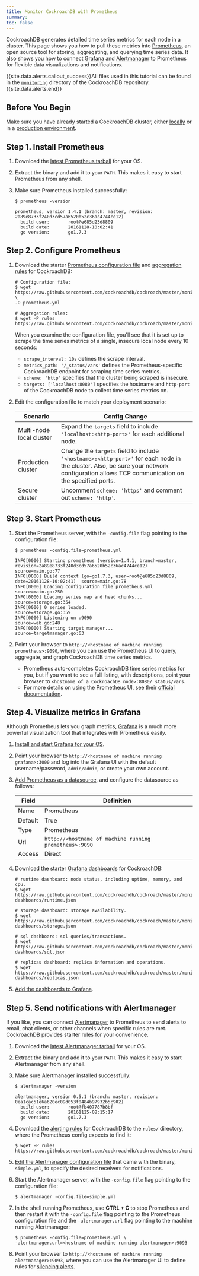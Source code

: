 ```yaml
---
title: Monitor CockroachDB with Prometheus
summary: 
toc: false
---
```


CockroachDB generates detailed time series metrics for each node in a cluster. This page shows you how to pull these metrics into [Prometheus](https://prometheus.io/), an open source tool for storing, aggregating, and querying time series data. It also shows you how to connect [Grafana](http://grafana.org/) and [Alertmanager](https://prometheus.io/docs/alerting/alertmanager/) to Prometheus for flexible data visualizations and notifications.

{{site.data.alerts.callout_success}}All files used in this tutorial can be found in the <a href="https://github.com/cockroachdb/cockroach/tree/master/monitoring"><code>monitoring</code></a> directory of the CockroachDB repository.{{site.data.alerts.end}}

<div id="toc"></div>

## Before You Begin

Make sure you have already started a CockroachDB cluster, either [locally](start-a-local-cluster.html) or in a [production environment](cloud-deployment.html). 

## Step 1. Install Prometheus

1. Download the [latest Prometheus tarball](https://prometheus.io/download/) for your OS.

2. Extract the binary and add it to your `PATH`. This makes it easy to start Prometheus from any shell.

3. Make sure Prometheus installed successfully:

   ~~~ shell
   $ prometheus -version
   ~~~

   ~~~
   prometheus, version 1.4.1 (branch: master, revision: 2a89e8733f240d3cd57a6520b52c36ac4744ce12)
     build user:       root@e685d23d8809
     build date:       20161128-10:02:41
     go version:       go1.7.3
   ~~~

## Step 2. Configure Prometheus

1. Download the starter [Prometheus configuration file](https://github.com/cockroachdb/cockroach/blob/master/monitoring/prometheus.yml) and [aggregation rules](https://github.com/cockroachdb/cockroach/blob/master/monitoring/rules/aggregation.rules) for CockroachDB:
   
   ~~~ shell
   # Configuration file:
   $ wget https://raw.githubusercontent.com/cockroachdb/cockroach/master/monitoring/prometheus.yml \
   -O prometheus.yml

   # Aggregation rules:
   $ wget -P rules https://raw.githubusercontent.com/cockroachdb/cockroach/master/monitoring/rules/aggregation.rules
   ~~~

   When you examine the configuration file, you'll see that it is set up to scrape the time series metrics of a single, insecure local node every 10 seconds:

   - `scrape_interval: 10s` defines the scrape interval.
   - `metrics_path: '/_status/vars'` defines the Prometheus-specific CockroachDB endpoint for scraping time series metrics.  
   - `scheme: 'http'` specifies that the cluster being scraped is insecure.
   - `targets: ['localhost:8080']` specifies the hostname and `http-port` of the CockroachDB node to collect time series metrics on. 

2. Edit the configuration file to match your deployment scenario:

   Scenario | Config Change
   ---------|--------------
   Multi-node local cluster | Expand the `targets` field to include `'localhost:<http-port>'` for each additional node.
   Production cluster | Change the `targets` field to include `'<hostname>:<http-port>'` for each node in the cluster. Also, be sure your network configuration allows TCP communication on the specified ports.
   Secure cluster | Uncomment `scheme: 'https'` and comment out `scheme: 'http'`.

## Step 3. Start Prometheus

1. Start the Prometheus server, with the `-config.file` flag pointing to the configuration file:

   ~~~ shell
   $ prometheus -config.file=prometheus.yml
   ~~~

   ~~~
   INFO[0000] Starting prometheus (version=1.4.1, branch=master, revision=2a89e8733f240d3cd57a6520b52c36ac4744ce12)  source=main.go:77
   INFO[0000] Build context (go=go1.7.3, user=root@e685d23d8809, date=20161128-10:02:41)  source=main.go:78
   INFO[0000] Loading configuration file prometheus.yml     source=main.go:250
   INFO[0000] Loading series map and head chunks...         source=storage.go:354
   INFO[0000] 0 series loaded.                              source=storage.go:359
   INFO[0000] Listening on :9090                            source=web.go:248
   INFO[0000] Starting target manager...                    source=targetmanager.go:63
   ~~~

2. Point your browser to `http://<hostname of machine running prometheus>:9090`, where you can use the Prometheus UI to query, aggregate, and graph CockroachDB time series metrics.

   - Prometheus auto-completes CockroachDB time series metrics for you, but if you want to see a full listing, with descriptions, point your browser to `<hostname of a CockroachDB node>:8080/_status/vars`.
   - For more details on using the Prometheus UI, see their [official documentation](https://prometheus.io/docs/introduction/getting_started/).

## Step 4. Visualize metrics in Grafana

Although Prometheus lets you graph metrics, [Grafana](http://grafana.org/) is a much more powerful visualization tool that integrates with Prometheus easily.

1. [Install and start Grafana for your OS](http://grafana.org/download/).

2. Point your browser to `http://<hostname of machine running grafana>:3000` and log into the Grafana UI with the default username/password, `admin/admin`, or create your own account.

3. [Add Prometheus as a datasource](http://docs.grafana.org/datasources/prometheus/), and configure the datasource as follows:

   Field | Definition
   ------|-----------
   Name | Prometheus
   Default | True
   Type | Prometheus
   Url | `http://<hostname of machine running prometheus>:9090`
   Access | Direct

4. Download the starter [Grafana dashboards](https://github.com/cockroachdb/cockroach/tree/master/monitoring/grafana-dashboards) for CockroachDB:
   
   ~~~ shell
   # runtime dashboard: node status, including uptime, memory, and cpu.
   $ wget https://raw.githubusercontent.com/cockroachdb/cockroach/master/monitoring/grafana-dashboards/runtime.json

   # storage dashboard: storage availability.
   $ wget https://raw.githubusercontent.com/cockroachdb/cockroach/master/monitoring/grafana-dashboards/storage.json

   # sql dashboard: sql queries/transactions.
   $ wget https://raw.githubusercontent.com/cockroachdb/cockroach/master/monitoring/grafana-dashboards/sql.json

   # replicas dashboard: replica information and operations.
   $ wget https://raw.githubusercontent.com/cockroachdb/cockroach/master/monitoring/grafana-dashboards/replicas.json
   ~~~

5. [Add the dashboards to Grafana](http://docs.grafana.org/reference/export_import/#importing-a-dashboard).

## Step 5. Send notifications with Alertmanager

If you like, you can connect [Alertmanager](https://prometheus.io/docs/alerting/alertmanager/) to Prometheus to send alerts to email, chat clients, or other channels when specific rules are met. CockroachDB provides starter rules for your convenience.

1. Download the [latest Alertmanager tarball](https://prometheus.io/download/#alertmanager) for your OS.

2. Extract the binary and add it to your `PATH`. This makes it easy to start Alertmanager from any shell.

3. Make sure Alertmanager installed successfully:

   ~~~ shell
   $ alertmanager -version
   ~~~

   ~~~
   alertmanager, version 0.5.1 (branch: master, revision: 0ea1cac51e6a620ec09d053f0484b97932b5c902)
     build user:       root@fb407787b8bf
     build date:       20161125-08:15:17
     go version:       go1.7.3
   ~~~

4. Download the [alerting rules](https://github.com/cockroachdb/cockroach/blob/master/monitoring/rules/alerts.rules) for CockroachDB to the `rules/` directory, where the Prometheus config expects to find it:
   
   ~~~ shell
   $ wget -P rules https://raw.githubusercontent.com/cockroachdb/cockroach/master/monitoring/rules/alerts.rules
   ~~~

5. [Edit the Alertmanager configuration file](https://prometheus.io/docs/alerting/configuration/) that came with the binary, `simple.yml`, to specify the desired receivers for notifications.

6. Start the Alertmanager server, with the `-config.file` flag pointing to the configuration file:

   ~~~ shell
   $ alertmanager -config.file=simple.yml
   ~~~

7. In the shell running Prometheus, use **CTRL + C** to stop Prometheus and then restart it with the `-config.file` flag pointing to the Prometheus configuration file and the `-alertmanager.url` flag pointing to the machine running Alertmanager:

   ~~~ shell
   $ prometheus -config.file=prometheus.yml \
   -alertmanager.url=<hostname of machine running alertmanager>:9093
   ~~~

8. Point your browser to `http://<hostname of machine running alertmanager>:9093`, where you can use the Alertmanager UI to define rules for [silencing alerts](https://prometheus.io/docs/alerting/alertmanager/#silences).
